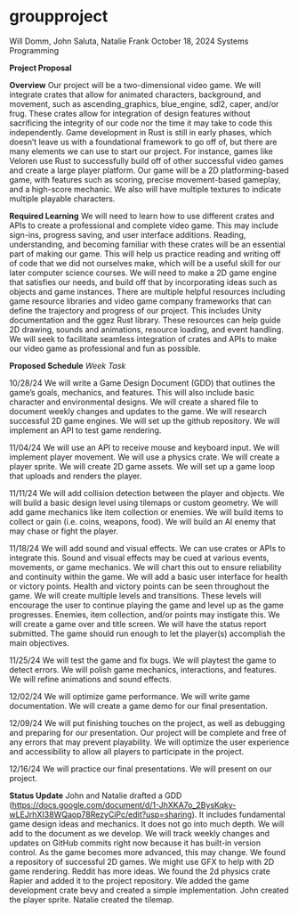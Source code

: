# groupproject

Will Domm, John Saluta, Natalie Frank
October 18, 2024
Systems Programming

**Project Proposal**

**Overview**
	Our project will be a two-dimensional video game. We will integrate crates that allow for animated characters, background, and movement, such as ascending_graphics, blue_engine, sdl2, caper, and/or frug. These crates allow for integration of design features without sacrificing the integrity of our code nor the time it may take to code this independently. Game development in Rust is still in early phases, which doesn’t leave us with a foundational framework to go off of, but there are many elements we can use to start our project. For instance, games like Veloren use Rust to successfully build off of other successful video games and create a large player platform. Our game will be a 2D platforming-based game, with features such as scoring, precise movement-based gameplay, and a high-score mechanic. We also will have multiple textures to indicate multiple playable characters. 

**Required Learning**
	We will need to learn how to use different crates and APIs to create a professional and complete video game. This may include sign-ins, progress saving, and user interface additions. Reading, understanding, and becoming familiar with these crates will be an essential part of making our game. This will help us practice reading and writing off of code that we did not ourselves make, which will be a useful skill for our later computer science courses. We will need to make a 2D game engine that satisfies our needs, and build off that by incorporating ideas such as objects and game instances. 
	There are multiple helpful resources including game resource libraries and video game company frameworks that can define the trajectory and progress of our project. This includes Unity documentation and the ggez Rust library. These resources can help guide 2D drawing, sounds and animations, resource loading, and event handling. We will seek to facilitate seamless integration of crates and APIs to make our video game as professional and fun as possible. 

**Proposed Schedule**
_Week
Task_


10/28/24
We will write a Game Design Document (GDD) that outlines the game’s goals, mechanics, and features. This will also include basic character and environmental designs. 
We will create a shared file to document weekly changes and updates to the game.
We will research successful 2D game engines. 
We will set up the github repository. We will implement an API to test game rendering. 


11/04/24
We will use an API to receive mouse and keyboard input. 
We will implement player movement. We will use a physics crate.
We will create a player sprite. We will create 2D game assets.
We will set up a game loop that uploads and renders the player.


11/11/24
We will add collision detection between the player and objects. 
We will build a basic design level using tilemaps or custom geometry. 
We will add game mechanics like item collection or enemies. We will build items to collect or gain (i.e. coins, weapons, food). We will build an AI enemy that may chase or fight the player.


11/18/24
We will add sound and visual effects. We can use crates or APIs to integrate this. Sound and visual effects may be cued at various events, movements, or game mechanics. We will chart this out to ensure reliability and continuity within the game. 
We will add a basic user interface for health or victory points. Health and victory points can be seen throughout the game.
We will create multiple levels and transitions. These levels will encourage the user to continue playing the game and level up as the game progresses. Enemies, item collection, and/or points may instigate this.
We will create a game over and title screen.
We will have the status report submitted. The game should run enough to let the player(s) accomplish the main objectives. 


11/25/24
We will test the game and fix bugs. We will playtest the game to detect errors.
We will polish game mechanics, interactions, and features.
We will refine animations and sound effects.


12/02/24
We will optimize game performance. 
We will write game documentation. 
We will create a game demo for our final presentation. 


12/09/24
We will put finishing touches on the project, as well as debugging and preparing for our presentation. Our project will be complete and free of any errors that may prevent playability. We will optimize the user experience and accessibility to allow all players to participate in the project. 


12/16/24
We will practice our final presentations. We will present on our project.

**Status Update**
John and Natalie drafted a GDD (https://docs.google.com/document/d/1-JhXKA7o_2BysKqky-wLEJrhXI38WQaop78RezyCiPc/edit?usp=sharing). It includes fundamental game design ideas and mechanics. It does not go into much depth. We will add to the document as we develop.
We will track weekly changes and updates on GitHub commits right now because it has built-in version control. As the game becomes more advanced, this may change.
We found a repository of successful 2D games. 
We might use GFX to help with 2D game rendering. Reddit has more ideas.
We found the 2d physics crate Rapier and added it to the project repository.
We added the game development crate bevy and created a simple implementation.
John created the player sprite. Natalie created the tilemap.  

